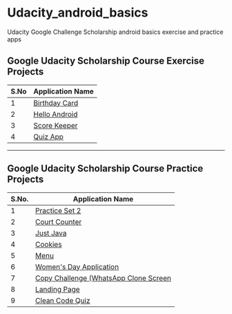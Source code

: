 # Udacity_android_basics
Udacity Google Challenge Scholarship android basics exercise and practice apps


## Google Udacity Scholarship Course Exercise Projects

S.No | Application Name
---------|-------------
1 | [Birthday Card](https://github.com/sabdar18/Udacity_android_basics/tree/master/exercise/BirthdayCard)
2 | [Hello Android](https://github.com/sabdar18/Udacity_android_basics/tree/master/exercise/HelloAndroid)
3 | [Score Keeper](https://github.com/sabdar18/Udacity_android_basics/tree/master/exercise/ScoreKeeper)
4 | [Quiz App](https://github.com/sabdar18/Udacity_android_basics/tree/master/exercise/QuizApp)

---------
## Google Udacity Scholarship Course Practice Projects

S.No. | Application Name
---------------|-----------------
1 | [Practice Set 2](https://github.com/sabdar18/Udacity_android_basics/tree/master/practice/PracticeSet2)
2 | [Court Counter](https://github.com/sabdar18/Udacity_android_basics/tree/master/practice/CourtCounter)
3 | [Just Java](https://github.com/sabdar18/Udacity_android_basics/tree/master/practice/JustJava)
4 | [Cookies](https://github.com/sabdar18/Udacity_android_basics/tree/master/practice/Cookies)
5 | [Menu](https://github.com/sabdar18/Udacity_android_basics/tree/master/practice/Menu)
6 | [Women's Day Application](https://github.com/sabdar18/Udacity_android_basics/tree/master/practice/MyApplication)
7 | [Copy Challenge (WhatsApp Clone Screen ](https://github.com/sabdar18/Udacity_android_basics/tree/master/practice/copychallenge)
8 | [Landing Page ](https://github.com/sabdar18/Udacity_android_basics/tree/master/practice/Landing_Page)
9 | [Clean Code Quiz](https://github.com/sabdar18/Udacity_android_basics/tree/master/practice/CleanCodeQuiz)
  
